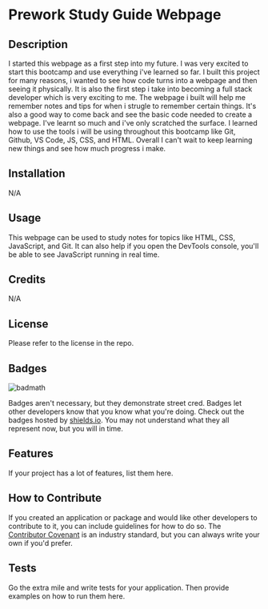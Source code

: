 # Prework Study Guide Webpage

## Description

I started this webpage as a first step into my future. I was very excited to start this bootcamp and use everything i've learned so far. I built this project for many reasons, i wanted to see how code turns into a webpage and then seeing it physically. It is also the first step i take into becoming a full stack developer which is very exciting to me. The webpage i built will help me remember notes and tips for when i strugle to remember certain things. It's also a good way to come back and see the basic code needed to create a webpage. I've learnt so much and i've only scratched the surface. I learned how to use the tools i will be using throughout this bootcamp like Git, Github, VS Code, JS, CSS, and HTML. Overall I can't wait to keep learning new things and see how much progress i make.


## Installation

N/A

## Usage

This webpage can be used to study notes for topics like HTML, CSS, JavaScript, and Git. It can also help if you open the DevTools console, you'll be able to see JavaScript running in real time.

## Credits

N/A

## License

Please refer to the license in the repo.

## Badges

![badmath](https://img.shields.io/github/languages/top/nielsenjared/badmath)

Badges aren't necessary, but they demonstrate street cred. Badges let other developers know that you know what you're doing. Check out the badges hosted by [shields.io](https://shields.io/). You may not understand what they all represent now, but you will in time.

## Features

If your project has a lot of features, list them here.

## How to Contribute

If you created an application or package and would like other developers to contribute to it, you can include guidelines for how to do so. The [Contributor Covenant](https://www.contributor-covenant.org/) is an industry standard, but you can always write your own if you'd prefer.

## Tests

Go the extra mile and write tests for your application. Then provide examples on how to run them here.
